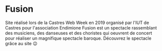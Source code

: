 # Fusion
Site réalisé lors de la Castres Web Week en 2019 organisé par l'IUT de Castres pour l'association Endimione
Fusion est un spectacle rassemblant des musiciens, des danseuses et des choristes qui oeuvrent de concert pour réaliser un magnifique spectacle baroque.
Découvrez le spectacle grâce au site 😉
